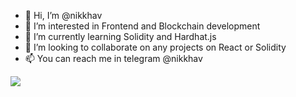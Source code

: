 - 👋 Hi, I’m @nikkhav
- 👀 I’m interested in Frontend and Blockchain development
- 🌱 I’m currently learning Solidity and Hardhat.js
- 💞️ I’m looking to collaborate on any projects on React or Solidity
- 📫 You can reach me in telegram @nikkhav

<img src="https://www.codewars.com/users/NikKhav14/badges/large" />

<!---
nikkhav/nikkhav is a ✨ special ✨ repository because its `README.md` (this file) appears on your GitHub profile.
You can click the Preview link to take a look at your changes.
--->
